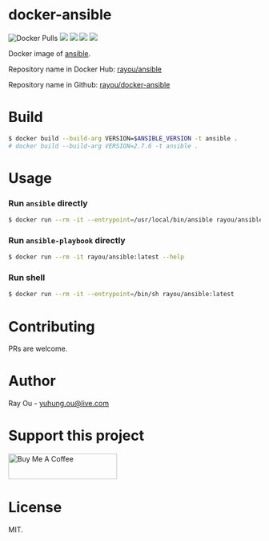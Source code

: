 [github]: https://github.com/rayou/docker-ansible
[app-github]: https://github.com/ansible/ansible
[dockerstore]: https://hub.docker.com/r/rayou/ansible
[donation]: https://www.buymeacoffee.com/rayou

# docker-ansible

![Docker Pulls](https://img.shields.io/docker/pulls/rayou/ansible) [![](https://img.shields.io/docker/image-size/rayou/ansible?sort=semver)][dockerstore] [![](https://img.shields.io/docker/v/rayou/ansible?sort=semver)][dockerstore] [![](https://img.shields.io/docker/stars/rayou/ansible.svg)][dockerstore] [![](https://img.shields.io/badge/☕️-Buy%20Me%20A%20Coffee-important.svg)][donation]

Docker image of [ansible][app-github].

Repository name in Docker Hub: [rayou/ansible][dockerstore]

Repository name in Github: [rayou/docker-ansible][github]

# Build

```bash
$ docker build --build-arg VERSION=$ANSIBLE_VERSION -t ansible .
# docker build --build-arg VERSION=2.7.6 -t ansible .
```

# Usage

### Run `ansible` directly

```bash
$ docker run --rm -it --entrypoint=/usr/local/bin/ansible rayou/ansible:latest --help
```

### Run `ansible-playbook` directly

```bash
$ docker run --rm -it rayou/ansible:latest --help
```

### Run shell

```bash
$ docker run --rm -it --entrypoint=/bin/sh rayou/ansible:latest
```

# Contributing

PRs are welcome.

# Author

Ray Ou - yuhung.ou@live.com

# Support this project

<a href="https://www.buymeacoffee.com/rayou" target="_blank"><img src="https://cdn.buymeacoffee.com/buttons/default-orange.png" alt="Buy Me A Coffee" style="height: 51px !important;width: 217px !important;" ></a>

# License

MIT.
